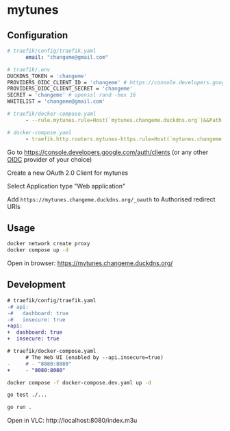 # mytunes

## Configuration

```yaml
# traefik/config/traefik.yaml
      email: "changeme@gmail.com"
```

```bash
# traefik/.env
DUCKDNS_TOKEN = 'changeme'
PROVIDERS_OIDC_CLIENT_ID = 'changeme' # https://console.developers.google.com/auth/clients
PROVIDERS_OIDC_CLIENT_SECRET = 'changeme'
SECRET = 'changeme' # openssl rand -hex 16
WHITELIST = 'changeme@gmail.com'
```

```yaml
# traefik/docker-compose.yaml
      - --rule.mytunes.rule=Host(`mytunes.changeme.duckdns.org`)&&Path(`/_vlc`)
```

```yaml
# docker-compose.yaml
      - traefik.http.routers.mytunes-https.rule=Host(`mytunes.changeme.duckdns.org`)
```

Go to https://console.developers.google.com/auth/clients (or any other [OIDC](https://openid.net/developers/how-connect-works/) provider of your choice)

Create a new OAuth 2.0 Client for mytunes

Select Application type "Web application"

Add `https://mytunes.changeme.duckdns.org/_oauth` to Authorised redirect URIs

## Usage

```bash
docker network create proxy
docker compose up -d
```

Open in browser: https://mytunes.changeme.duckdns.org/

## Development

```diff
# traefik/config/traefik.yaml
-# api:
-#   dashboard: true
-#   insecure: true
+api:
+  dashboard: true
+  insecure: true
```

```diff
# traefik/docker-compose.yaml
      # The Web UI (enabled by --api.insecure=true)
-     # - "8080:8080"
+     - "8080:8080"
```

```bash
docker compose -f docker-compose.dev.yaml up -d
```

```bash
go test ./...
```

```bash
go run .
```

Open in VLC: http://localhost:8080/index.m3u

